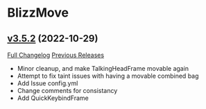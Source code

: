 # BlizzMove

## [v3.5.2](https://github.com/Kiatra/BlizzMove/tree/v3.5.2) (2022-10-29)
[Full Changelog](https://github.com/Kiatra/BlizzMove/compare/v3.5.1...v3.5.2) [Previous Releases](https://github.com/Kiatra/BlizzMove/releases)

- Minor cleanup, and make TalkingHeadFrame movable again  
- Attempt to fix taint issues with having a movable combined bag  
- Add Issue config.yml  
- Change comments for consistancy  
- Add QuickKeybindFrame  
